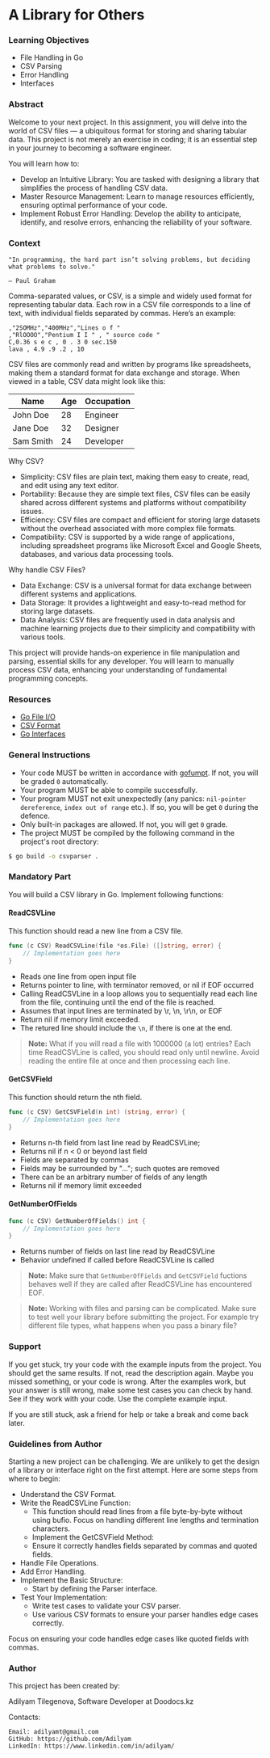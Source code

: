 <!-- > **Note:**


    Tip: project name here
-->

# A Library for Others

### Learning Objectives

- File Handling in Go
- CSV Parsing
- Error Handling
- Interfaces

### Abstract

Welcome to your next project. In this assignment, you will delve into the world of CSV files — a ubiquitous format for storing and sharing tabular data. This project is not merely an exercise in coding; it is an essential step in your journey to becoming a software engineer.

You will learn how to:

- Develop an Intuitive Library: You are tasked with designing a library that simplifies the process of handling CSV data.
- Master Resource Management: Learn to manage resources efficiently, ensuring optimal performance of your code.
- Implement Robust Error Handling: Develop the ability to anticipate, identify, and resolve errors, enhancing the reliability of your software.

### Context

    "In programming, the hard part isn’t solving problems, but deciding what problems to solve."

    — Paul Graham

Comma-separated values, or CSV, is a simple and widely used format for representing tabular data. Each row in a CSV file corresponds to a line of text, with individual fields separated by commas. Here’s an example:

```csv
,"2SOMHz","400MHz","Lines o f "
,"RlOOOO","Pentium I I " , " source code "
C,0.36 s e c , 0 . 3 0 sec.150
lava , 4.9 .9 .2 , 10
```

CSV files are commonly read and written by programs like spreadsheets, making them a standard format for data exchange and storage. When viewed in a table, CSV data might look like this:

| Name      | Age | Occupation |
| --------- | --- | ---------- |
| John Doe  | 28  | Engineer   |
| Jane Doe  | 32  | Designer   |
| Sam Smith | 24  | Developer  |

Why CSV?

- Simplicity: CSV files are plain text, making them easy to create, read, and edit using any text editor.
- Portability: Because they are simple text files, CSV files can be easily shared across different systems and platforms without compatibility issues.
- Efficiency: CSV files are compact and efficient for storing large datasets without the overhead associated with more complex file formats.
- Compatibility: CSV is supported by a wide range of applications, including spreadsheet programs like Microsoft Excel and Google Sheets, databases, and various data processing tools.

Why handle CSV Files?

- Data Exchange: CSV is a universal format for data exchange between different systems and applications.
- Data Storage: It provides a lightweight and easy-to-read method for storing large datasets.
- Data Analysis: CSV files are frequently used in data analysis and machine learning projects due to their simplicity and compatibility with various tools.

This project will provide hands-on experience in file manipulation and parsing, essential skills for any developer. You will learn to manually process CSV data, enhancing your understanding of fundamental programming concepts.

### Resources

<!-- Tip: useful resources here -->

- [Go File I/O](https://golang.org/pkg/os/)
- [CSV Format](https://tools.ietf.org/html/rfc4180)
- [Go Interfaces](https://golang.org/doc/effective_go.html#interfaces)

### General Instructions

<!--
    Tip: general instructions here
    You MUST change this points to align with your project.
-->

- Your code MUST be written in accordance with [gofumpt](https://github.com/mvdan/gofumpt). If not, you will be graded `0` automatically.
- Your program MUST be able to compile successfully.
- Your program MUST not exit unexpectedly (any panics: `nil-pointer dereference`, `index out of range` etc.). If so, you will be get `0` during the defence.
- Only built-in packages are allowed. If not, you will get `0` grade.
- The project MUST be compiled by the following command in the project's root directory:

```sh
$ go build -o csvparser .
```

### Mandatory Part

You will build a CSV library in Go. Implement following functions:

#### ReadCSVLine

This function should read a new line from a CSV file.

```go
func (с CSV) ReadCSVLine(file *os.File) ([]string, error) {
    // Implementation goes here
}
```

- Reads one line from open input file
- Returns pointer to line, with terminator removed, or nil if EOF occurred
- Calling ReadCSVLine in a loop allows you to sequentially read each line from the file, continuing until the end of the file is reached.
- Assumes that input lines are terminated by \r, \n, \r\n, or EOF
- Return nil if memory limit exceeded.
- The retured line should include the `\n`, if there is one at the end.

> **Note:**
> What if you will read a file with 1000000 (a lot) entries?
> Each time ReadCSVLine is called, you should read only until newline. Avoid reading the entire file at once and then processing each line.

#### GetCSVField

This function should return the nth field.

```go
func (с CSV) GetCSVField(n int) (string, error) {
    // Implementation goes here
}

```

- Returns n-th field from last line read by ReadCSVLine;
- Returns nil if n < 0 or beyond last field
- Fields are separated by commas
- Fields may be surrounded by "..."; such quotes are removed
- There can be an arbitrary number of fields of any length
- Returns nil if memory limit exceeded

#### GetNumberOfFields

```go
func (с CSV) GetNumberOfFields() int {
    // Implementation goes here
}
```

- Returns number of fields on last line read by ReadCSVLine
- Behavior undefined if called before ReadCSVLine is called

> **Note:**
> Make sure that `GetNumberOfFields` and `GetCSVField` fuctions behaves well if they are called after ReadCSVLine has encountered EOF.

> **Note:**
> Working with files and parsing can be complicated. Make sure to test well your library before submitting the project. For example try different file types, what happens when you pass a binary file?

### Support

<!--
    Tip: leave this section unchanged.
    This is a static text, which student must read in every project.
-->

If you get stuck, try your code with the example inputs from the project. You should get the same results. If not, read the description again. Maybe you missed something, or your code is wrong. After the examples work, but your answer is still wrong, make some test cases you can check by hand. See if they work with your code. Use the complete example input.

If you are still stuck, ask a friend for help or take a break and come back later.

### Guidelines from Author

Starting a new project can be challenging. We are unlikely to get the design of a library or interface right on the first attempt. Here are some steps from where to begin:

- Understand the CSV Format.
- Write the ReadCSVLine Function:
  - This function should read lines from a file byte-by-byte without using bufio. Focus on handling different line lengths and termination characters.
  - Implement the GetCSVField Method:
  - Ensure it correctly handles fields separated by commas and quoted fields.
- Handle File Operations.
- Add Error Handling.
- Implement the Basic Structure:
  - Start by defining the Parser interface.
- Test Your Implementation:
  - Write test cases to validate your CSV parser.
  - Use various CSV formats to ensure your parser handles edge cases correctly.

Focus on ensuring your code handles edge cases like quoted fields with commas.

### Author

This project has been created by:

<!-- Tip: type here author's name, position and company -->

Adilyam Tilegenova, Software Developer at Doodocs.kz

Contacts:

<!--
    Tip: list of contacts to reach the author.
    It can be email, linkedin, telegram, instagram, etc.
-->

    Email: adilyamt@gmail.com
    GitHub: https://github.com/Adilyam
    LinkedIn: https://www.linkedin.com/in/adilyam/

